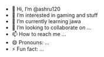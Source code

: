 - 👋 Hi, I’m @ashru120
- 👀 I’m interested in gaming and stuff
- 🌱 I’m currently learning jawa
- 💞️ I’m looking to collaborate on ...
- 📫 How to reach me ...
- 😄 Pronouns: ...
- ⚡ Fun fact: ...

<!---
ashru120/ashru120 is a ✨ special ✨ repository because its `README.md` (this file) appears on your GitHub profile.
You can click the Preview link to take a look at your changes.
--->
